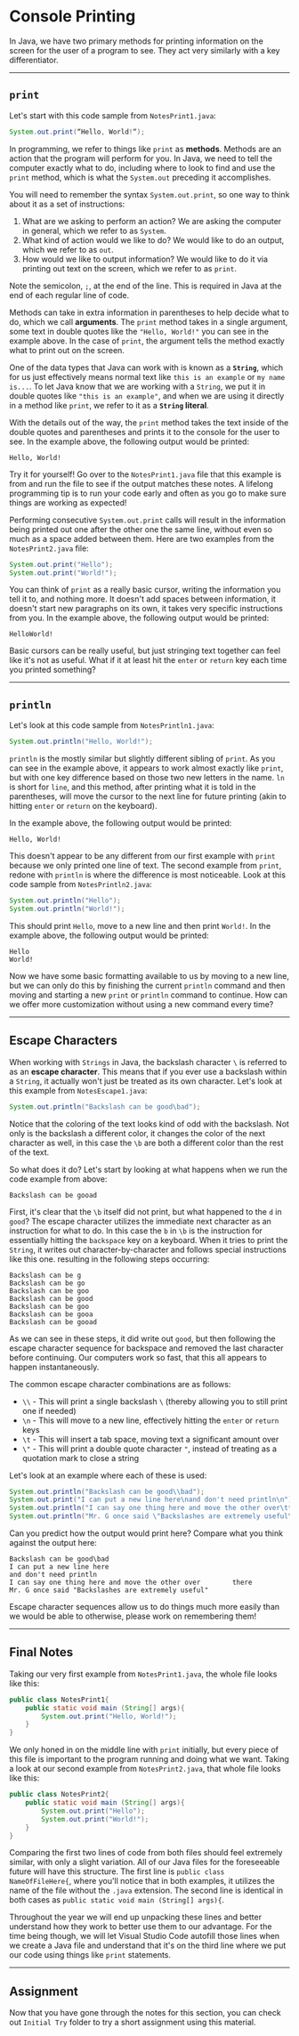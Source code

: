 # Console Printing

In Java, we have two primary methods for printing information on the screen for the user of a program to see. They act very similarly with a key differentiator.

---

## `print`

Let's start with this code sample from `NotesPrint1.java`:

```java
System.out.print(“Hello, World!“);
```

In programming, we refer to things like `print` as **methods**. Methods are an action that the program will perform for you. In Java, we need to tell the computer exactly what to do, including where to look to find and use the `print` method, which is what the `System.out` preceding it accomplishes.

You will need to remember the syntax `System.out.print`, so one way to think about it as a set of instructions:

1. What are we asking to perform an action? We are asking the computer in general, which we refer to as `System`.
2. What kind of action would we like to do? We would like to do an output, which we refer to as `out`.
3. How would we like to output information? We would like to do it via printing out text on the screen, which we refer to as `print`.

Note the semicolon, `;`, at the end of the line. This is required in Java at the end of each regular line of code.

Methods can take in extra information in parentheses to help decide what to do, which we call **arguments**. The `print` method takes in a single argument, some text in double quotes like the `"Hello, World!"` you can see in the example above. In the case of `print`, the argument tells the method exactly what to print out on the screen.

One of the data types that Java can work with is known as a **`String`**, which for us just effectively means normal text like `this is an example` or `my name is...`. To let Java know that we are working with a `String`, we put it in double quotes like `"this is an example"`, and when we are using it directly in a method like `print`, we refer to it as a **`String` literal**.

With the details out of the way, the `print` method takes the text inside of the double quotes and parentheses and prints it to the console for the user to see. In the example above, the following output would be printed:

```
Hello, World!
```

Try it for yourself! Go over to the `NotesPrint1.java` file that this example is from and run the file to see if the output matches these notes. A lifelong programming tip is to run your code early and often as you go to make sure things are working as expected!

Performing consecutive `System.out.print` calls will result in the information being printed out one after the other one the same line, without even so much as a space added between them. Here are two examples from the `NotesPrint2.java` file:

```java
System.out.print("Hello");
System.out.print("World!");
```

You can think of `print` as a really basic cursor, writing the information you tell it to, and nothing more. It doesn't add spaces between information, it doesn't start new paragraphs on its own, it takes very specific instructions from you. In the example above, the following output would be printed:

```
HelloWorld!
```

Basic cursors can be really useful, but just stringing text together can feel like it's not as useful. What if it at least hit the `enter` or `return` key each time you printed something?

---

## `println`

Let's look at this code sample from `NotesPrintln1.java`:

```java
System.out.println("Hello, World!");
```

`println` is the mostly similar but slightly different sibling of `print`. As you can see in the example above, it appears to work almost exactly like `print`, but with one key difference based on those two new letters in the name. `ln` is short for `line`, and this method, after printing what it is told in the parentheses, will move the cursor to the next line for future printing (akin to hitting `enter` or `return` on the keyboard).

In the example above, the following output would be printed:

```
Hello, World!
```

This doesn't appear to be any different from our first example with `print` because we only printed one line of text. The second example from `print`, redone with `println` is where the difference is most noticeable. Look at this code sample from `NotesPrintln2.java`:

```java
System.out.println("Hello");
System.out.println("World!");
```

This should print `Hello`, move to a new line and then print `World!`. In the example above, the following output would be printed:

```
Hello
World!
```

Now we have some basic formatting available to us by moving to a new line, but we can only do this by finishing the current `println` command and then moving and starting a new `print` or `println` command to continue. How can we offer more customization without using a new command every time?

---

## Escape Characters

When working with `Strings` in Java, the backslash character `\` is referred to as an **escape character**. This means that if you ever use a backslash within a `String`, it actually won't just be treated as its own character. Let's look at this example from `NotesEscape1.java`:

```java
System.out.println("Backslash can be good\bad");
```

Notice that the coloring of the text looks kind of odd with the backslash. Not only is the backslash a different color, it changes the color of the next character as well, in this case the `\b` are both a different color than the rest of the text.

So what does it do? Let's start by looking at what happens when we run the code example from above:

```
Backslash can be gooad
```

First, it's clear that the `\b` itself did not print, but what happened to the `d` in `good`? The escape character utilizes the immediate next character as an instruction for what to do. In this case the `b` in `\b` is the instruction for essentially hitting the `backspace` key on a keyboard. When it tries to print the `String`, it writes out character-by-character and follows special instructions like this one. resulting in the following steps occurring:

```
Backslash can be g
Backslash can be go
Backslash can be goo
Backslash can be good
Backslash can be goo
Backslash can be gooa
Backslash can be gooad
```

As we can see in these steps, it did write out `good`, but then following the escape character sequence for backspace and removed the last character before continuing. Our computers work so fast, that this all appears to happen instantaneously.

The common escape character combinations are as follows:

- `\\` - This will print a single backslash `\` (thereby allowing you to still print one if needed)
- `\n` - This will move to a new line, effectively hitting the `enter` or `return` keys
- `\t` - This will insert a tab space, moving text a significant amount over
- `\"` - This will print a double quote character `"`, instead of treating as a quotation mark to close a string

Let's look at an example where each of these is used:

```java
System.out.println("Backslash can be good\\bad");
System.out.print("I can put a new line here\nand don't need println\n");
System.out.println("I can say one thing here and move the other over\tthere");
System.out.println("Mr. G once said \"Backslashes are extremely useful\"");
```

Can you predict how the output would print here? Compare what you think against the output here:

```
Backslash can be good\bad
I can put a new line here
and don't need println
I can say one thing here and move the other over        there
Mr. G once said "Backslashes are extremely useful"
```

Escape character sequences allow us to do things much more easily than we would be able to otherwise, please work on remembering them!

---

## Final Notes

Taking our very first example from `NotesPrint1.java`, the whole file looks like this:

```java
public class NotesPrint1{
    public static void main (String[] args){
        System.out.print("Hello, World!");
    }
}
```

We only honed in on the middle line with `print` initially, but every piece of this file is important to the program running and doing what we want. Taking a look at our second example from `NotesPrint2.java`, that whole file looks like this:

```java
public class NotesPrint2{
    public static void main (String[] args){
        System.out.print("Hello");
        System.out.print("World!");
    }
}
```

Comparing the first two lines of code from both files should feel extremely similar, with only a slight variation. All of our Java files for the foreseeable future will have this structure. The first line is `public class NameOfFileHere{`, where you'll notice that in both examples, it utilizes the name of the file without the `.java` extension. The second line is identical in both cases as `public static void main (String[] args){`.

Throughout the year we will end up unpacking these lines and better understand how they work to better use them to our advantage. For the time being though, we will let Visual Studio Code autofill those lines when we create a Java file and understand that it's on the third line where we put our code using things like `print` statements.

---

## Assignment

Now that you have gone through the notes for this section, you can check out `Initial Try` folder to try a short assignment using this material.
